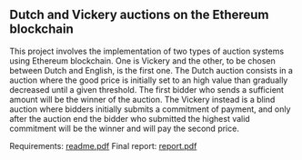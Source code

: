 ## Dutch and Vickery auctions on the Ethereum blockchain

This project involves the implementation of two types of auction systems using Ethereum blockchain.  One is Vickery and the other, to be chosen between Dutch and English, is the first one.  The Dutch auction consists in a auction where the good price is initially set to an high value than gradually decreased until a given threshold.  The first bidder who sends a sufficient amount will be the winner of the auction.  The Vickery instead is a blind auction where bidders initially submits a commitment of payment, and only after the auction end the bidder who submitted the highest valid commitment will be the winner and will pay the second price.

Requirements: [readme.pdf](readme.pdf)
Final report: [report.pdf](report.pdf)